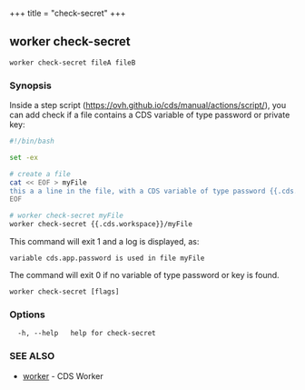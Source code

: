 +++
title = "check-secret"
+++
## worker check-secret

`worker check-secret fileA fileB`

### Synopsis



Inside a step script (https://ovh.github.io/cds/manual/actions/script/), you can add check if a file contains a CDS variable of type password or private key:

```bash
#!/bin/bash

set -ex

# create a file
cat << EOF > myFile
this a a line in the file, with a CDS variable of type password {{.cds.app.password}}
EOF

# worker check-secret myFile
worker check-secret {{.cds.workspace}}/myFile
```

This command will exit 1 and a log is displayed, as:

	variable cds.app.password is used in file myFile

The command will exit 0 if no variable of type password or key is found.

		

```
worker check-secret [flags]
```

### Options

```
  -h, --help   help for check-secret
```

### SEE ALSO

* [worker](/manual/components/worker/worker/)	 - CDS Worker

